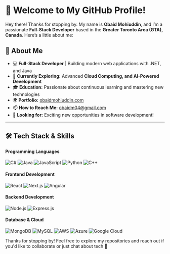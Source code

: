 # 👋 Welcome to My GitHub Profile! 

Hey there! Thanks for stopping by. My name is **Obaid Mohiuddin**, and I’m a passionate **Full-Stack Developer** based in the **Greater Toronto Area (GTA), Canada**. Here’s a little about me:

## 🚀 About Me  

- 💻 **Full-Stack Developer** | Building modern web applications with .NET, and Java  
- 🔭 **Currently Exploring:** Advanced **Cloud Computing, and AI-Powered Development**  
- 🎓 **Education:** Passionate about continuous learning and mastering new technologies  
- 🌍 **Portfolio:** [obaidmohiuddin.com](http://obaidmohiuddin.com)  
- 📫 **How to Reach Me:** [obaidm04@gmail.com](mailto:obaidm04@gmail.com)  
- 🎯 **Looking for:** Exciting new opportunities in software development!  

---

## 🛠️ Tech Stack & Skills  

#### **Programming Languages**
![C#](https://img.shields.io/badge/C%23-239120?style=for-the-badge&logo=csharp&logoColor=white)
![Java](https://img.shields.io/badge/Java-007396?style=for-the-badge&logo=java&logoColor=white)
![JavaScript](https://img.shields.io/badge/JavaScript-F7DF1E?style=for-the-badge&logo=javascript&logoColor=black)
![Python](https://img.shields.io/badge/Python-3776AB?style=for-the-badge&logo=python&logoColor=white)
![C++](https://img.shields.io/badge/C++-00599C?style=for-the-badge&logo=c%2B%2B&logoColor=white)

#### **Frontend Development**
![React](https://img.shields.io/badge/React-61DAFB?style=for-the-badge&logo=react&logoColor=black)
![Next.js](https://img.shields.io/badge/Next.js-000000?style=for-the-badge&logo=nextdotjs&logoColor=white)
![Angular](https://img.shields.io/badge/Angular-DD0031?style=for-the-badge&logo=angular&logoColor=white)

#### **Backend Development**
![Node.js](https://img.shields.io/badge/Node.js-339933?style=for-the-badge&logo=nodedotjs&logoColor=white)
![Express.js](https://img.shields.io/badge/Express.js-000000?style=for-the-badge&logo=express&logoColor=white)

#### **Database & Cloud**
![MongoDB](https://img.shields.io/badge/MongoDB-47A248?style=for-the-badge&logo=mongodb&logoColor=white)
![MySQL](https://img.shields.io/badge/MySQL-4479A1?style=for-the-badge&logo=mysql&logoColor=white)
![AWS](https://img.shields.io/badge/Amazon_AWS-232F3E?style=for-the-badge&logo=amazonaws&logoColor=white)
![Azure](https://img.shields.io/badge/Microsoft_Azure-0078D4?style=for-the-badge&logo=microsoftazure&logoColor=white)
![Google Cloud](https://img.shields.io/badge/Google_Cloud-4285F4?style=for-the-badge&logo=googlecloud&logoColor=white)


Thanks for stopping by! Feel free to explore my repositories and reach out if you'd like to collaborate or just chat about tech 🚀  
